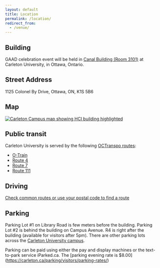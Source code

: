 ```yaml
---
layout: default
title: Location
permalink: /location/
redirect_from:
  - /venue/
---
```


## Building

GAAD celebration event will be held in [Canal Building (Room 3101)](http://carleton.ca/campus/map/#CB)
at Carleton University, in Ottawa, Ontario.

## Street Address

1125 Colonel By Drive, Ottawa, ON, K1S 5B6

## Map

[![Carleton Campus map showing HCI building highlighted](/images/cb_map.png)](https://goo.gl/maps/iVa3voCE5SH2)

## Public transit

Carleton University is served by the following [OCTranspo routes](http://www.octranspo1.com/splash):

 - [O-Train](http://www.octranspo1.com/routes?lang=en&date=20141206&rte=O-Train)
 - [Route 4](http://www.octranspo1.com/routes?lang=en&date=20141206&rte=4)
 - [Route 7](http://www.octranspo1.com/routes?lang=en&date=20141206&rte=7)
 - [Route 111](http://www.octranspo1.com/routes?lang=en&date=20141206&rte=111)

## Driving

[Check common routes or use your postal code to find a route](http://carleton.ca/campus/directions/)

## Parking

Parking Lot #1 on Library Road is few meters before the building. Parking Lot #2 is behind the building on Campus Avenue. R4 is right after the building (available for visitors after 5pm). There are other parking lots across the [Carleton University campus](http://carleton.ca/campus/).

Parking can be paid using either the pay and display machines or the
text-to-park service iParked.ca. The [parking evening rate is $8.00] (https://carleton.ca/parking/visitors/parking-rates/)
